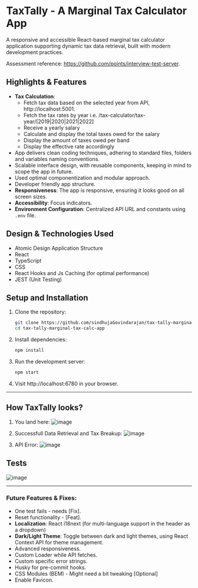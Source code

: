 # TaxTally - A Marginal Tax Calculator App

A responsive and accessible React-based marginal tax calculator application supporting dynamic tax data retrieval, built with modern development practices.

Assessment reference: https://github.com/points/interview-test-server.

## Highlights & Features

- **Tax Calculation**:
  -   Fetch tax data based on the selected year from API, http://localhost:5001.
  -   Fetch the tax rates by year i.e. /tax-calculator/tax-year/[2019|2020|2021|2022] 
  -   Receive a yearly salary
  -   Calculate and display the total taxes owed for the salary
  -   Display the amount of taxes owed per band
  -   Display the effective rate accordingly
- App delivers clean coding techniques, adhering to standard files, folders and variables naming conventions.
- Scalable interface design, with reusable components, keeping in mind to scope the app in future.
- Used optimal componentization and modular approach.
- Developer friendly app structure.
- **Responsiveness**: The app is responsive, ensuring it looks good on all screen sizes.
- **Accessibility**: Focus indicators.
- **Environment Configuration**: Centralized API URL and constants using `.env` file.

## Design & Technologies Used

- Atomic Design Application Structure
- React
- TypeScript
- CSS
- React Hooks and Js Caching (for optimal performance)
- JEST (Unit Testing)

## Setup and Installation

1. Clone the repository:
   ```bash
   git clone https://github.com/sindhujaGovindarajan/tax-tally-marginal-tax-calc-app.git
   cd tax-tally-marginal-tax-calc-app
2. Install dependencies: 
   ```bash
   npm install
3. Run the development server:
   ```bash
   npm start
4. Visit http://localhost:6780 in your browser.

---

## How TaxTally looks?

1. You land here:
![image](https://github.com/user-attachments/assets/19ebfa2e-07a6-43df-ab8e-cfd562db6cba)

2. Successfull Data Retrieval and Tax Breakup:
![image](https://github.com/user-attachments/assets/b6010100-fe58-4dd2-acf9-96ab81927abd)

3. API Error:
![image](https://github.com/user-attachments/assets/e14553ef-53d5-47d4-ae61-6905c9dadfdc)



## Tests
![image](https://github.com/user-attachments/assets/d7f9e9a3-10e6-4dfe-9aed-f370c640f33a)

---

### Future Features & Fixes:

- One test fails - needs [Fix].
- Reset functionality - [Feat].
- **Localization**: React i18next (for multi-language support in the header as a dropdown)
- **Dark/Light Theme**: Toggle between dark and light themes, using React Context API for theme management.
- Advanced responsiveness.
- Custom Loader while API fetches.
- Custom specific error strings.
- Husky for pre-commit hooks.
- CSS Modules (BEM) - Might need a bit tweaking [Optional]
- Enable Favicon.



